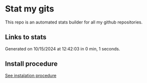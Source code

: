 # Stat my gits

This repo is an automated stats builder for all my github repositories.

## Links to stats


Generated on 10/15/2024 at 12:42:03 in 0 min, 1 seconds.

## Install procedure

[See instalation procedure](./src/install.md)
